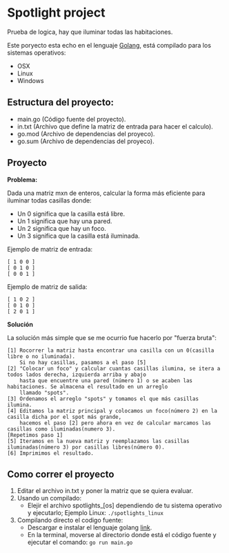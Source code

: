 # Spotlight project

Prueba de logica, hay que iluminar todas las habitaciones.

Este poryecto esta echo en el lenguaje [Golang], está compilado para los sistemas operativos: 

* OSX
* Linux
* Windows

## Estructura del proyecto:
* main.go   (Código fuente del proyecto).
* in.txt    (Archivo que define la matriz de entrada para hacer el calculo).
* go.mod    (Archivo de dependencias del proyeco).
* go.sum    (Archivo de dependencias del proyeco).

[Golang]: https://golang.org/

## Proyecto

**Problema:** 

Dada una matriz mxn de enteros, calcular la forma más eficiente para iluminar todas casillas donde:

* Un 0 significa que la casilla está libre.
* Un 1 significa que hay una pared.
* Un 2 significa que hay un foco.
* Un 3 significa que la casilla está iluminada.

Ejemplo de matriz de entrada:

    [ 1 0 0 ]
    [ 0 1 0 ]
    [ 0 0 1 ]

Ejemplo de matriz de salida:

    [ 1 0 2 ]
    [ 0 1 0 ]
    [ 2 0 1 ]
    
    
**Solución**

La solución más simple que se me ocurrio fue hacerlo por "fuerza bruta":
    
    [1] Rocorrer la matriz hasta encontrar una casilla con un 0(casilla libre o no iluminada).
        Si no hay casillas, pasamos a el paso [5]
    [2] "Colocar un foco" y calcular cuantas casillas ilumina, se itera a todos lados derecha, izquierda arriba y abajo 
        hasta que encuentre una pared (número 1) o se acaben las habitaciones. Se almacena el resultado en un arreglo 
        llamado "spots".
    [3] Ordenamos el arreglo "spots" y tomamos el que más casillas ilumina.
    [4] Editamos la matriz principal y colocamos un foco(número 2) en la casilla dicha por el spot más grande,
        hacemos el paso [2] pero ahora en vez de calcular marcamos las casillas como iluminadas(numero 3).
    [Repetimos paso 1]
    [5] Iteramos en la nueva matriz y reemplazamos las casillas iluminadas(número 3) por casillas libres(número 0).
    [6] Imprimimos el resultado.
    
## Como correr el proyecto

1. Editar el archivo in.txt y poner la matriz que se quiera evaluar.
2. Usando un compilado:
    * Elejir el archivo spotlights_[os] dependiendo de tu sistema operativo y ejecutarlo; 
    Ejemplo Linux:  ```./spotlights_linux``` 
3. Compilando directo el codigo fuente:
    * Descargar e instalar el lenguaje golang [link](https://golang.org/dl/).
    * En la terminal, moverse al directorio donde está el código fuente y ejecutar el comando: ```go run main.go```

